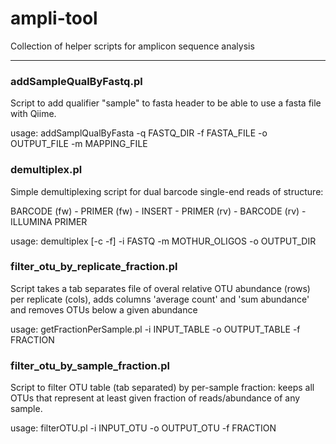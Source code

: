 # ampli-tool
Collection of helper scripts for amplicon sequence analysis


---


### addSampleQualByFastq.pl
Script to add qualifier "sample" to fasta header to be able to use a fasta file with Qiime.

usage: addSamplQualByFasta -q FASTQ_DIR -f FASTA_FILE -o OUTPUT_FILE -m MAPPING_FILE



### demultiplex.pl
Simple demultiplexing script for dual barcode single-end reads of structure:

BARCODE (fw) - PRIMER (fw) - INSERT - PRIMER (rv) - BARCODE (rv) - ILLUMINA PRIMER

usage: demultiplex [-c -f] -i FASTQ -m MOTHUR_OLIGOS -o OUTPUT_DIR



### filter_otu_by_replicate_fraction.pl
Script takes a tab separates file of overal relative OTU abundance (rows) per replicate (cols), adds columns 'average count' and 'sum abundance' and removes OTUs below a given abundance 

usage: getFractionPerSample.pl -i INPUT_TABLE -o OUTPUT_TABLE -f FRACTION



### filter_otu_by_sample_fraction.pl
Script to filter OTU table (tab separated) by per-sample fraction: keeps all OTUs that represent at least given fraction of reads/abundance of any sample.

usage: filterOTU.pl -i INPUT_OTU -o OUTPUT_OTU -f FRACTION

